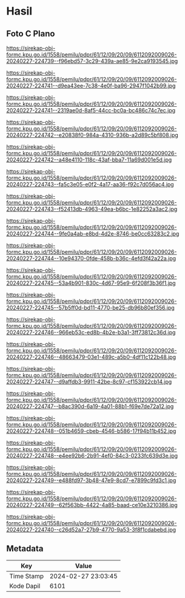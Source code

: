 # Hasil

## Foto C Plano

https://sirekap-obj-formc.kpu.go.id/1558/pemilu/pdpr/61/12/09/20/09/6112092009026-20240227-224739--f96ebd57-3c29-439a-ae85-9e2ca9193545.jpg

https://sirekap-obj-formc.kpu.go.id/1558/pemilu/pdpr/61/12/09/20/09/6112092009026-20240227-224741--d9ea43ee-7c38-4e0f-ba96-2947f1042b99.jpg

https://sirekap-obj-formc.kpu.go.id/1558/pemilu/pdpr/61/12/09/20/09/6112092009026-20240227-224741--2319ae0d-8af5-44cc-bc0a-bc486c74c7ec.jpg

https://sirekap-obj-formc.kpu.go.id/1558/pemilu/pdpr/61/12/09/20/09/6112092009026-20240227-224742--e20838f0-984a-4310-936b-a2d89c5bf808.jpg

https://sirekap-obj-formc.kpu.go.id/1558/pemilu/pdpr/61/12/09/20/09/6112092009026-20240227-224742--a48e4110-118c-43af-bba7-11a69d001e5d.jpg

https://sirekap-obj-formc.kpu.go.id/1558/pemilu/pdpr/61/12/09/20/09/6112092009026-20240227-224743--fa5c3e05-e0f2-4a17-aa36-f92c7d056ac4.jpg

https://sirekap-obj-formc.kpu.go.id/1558/pemilu/pdpr/61/12/09/20/09/6112092009026-20240227-224743--f52413db-4963-49ea-b6bc-1e82252a3ac2.jpg

https://sirekap-obj-formc.kpu.go.id/1558/pemilu/pdpr/61/12/09/20/09/6112092009026-20240227-224744--9fe0a4ab-e8bd-4d2e-8746-be0cc63283c2.jpg

https://sirekap-obj-formc.kpu.go.id/1558/pemilu/pdpr/61/12/09/20/09/6112092009026-20240227-224744--10e94370-0fde-458b-b36c-4efd3f42a22a.jpg

https://sirekap-obj-formc.kpu.go.id/1558/pemilu/pdpr/61/12/09/20/09/6112092009026-20240227-224745--53a4b901-830c-4d67-95e9-6f208f3b36f1.jpg

https://sirekap-obj-formc.kpu.go.id/1558/pemilu/pdpr/61/12/09/20/09/6112092009026-20240227-224745--57b5ff0d-bd11-4770-be25-db96b80ef356.jpg

https://sirekap-obj-formc.kpu.go.id/1558/pemilu/pdpr/61/12/09/20/09/6112092009026-20240227-224746--966eb53c-ed8b-4b2e-b3a1-3ff73812c36d.jpg

https://sirekap-obj-formc.kpu.go.id/1558/pemilu/pdpr/61/12/09/20/09/6112092009026-20240227-224746--48663479-03e1-489c-a5b0-4df11c122b48.jpg

https://sirekap-obj-formc.kpu.go.id/1558/pemilu/pdpr/61/12/09/20/09/6112092009026-20240227-224747--d9affdb3-9911-42be-8c97-cf153922cb14.jpg

https://sirekap-obj-formc.kpu.go.id/1558/pemilu/pdpr/61/12/09/20/09/6112092009026-20240227-224747--b8ac390d-6a19-4a01-88b1-f69e7de72a12.jpg

https://sirekap-obj-formc.kpu.go.id/1558/pemilu/pdpr/61/12/09/20/09/6112092009026-20240227-224748--051b4659-cbeb-4546-b586-17f94b11b452.jpg

https://sirekap-obj-formc.kpu.go.id/1558/pemilu/pdpr/61/12/09/20/09/6112092009026-20240227-224748--e4ee92b6-2b91-4ef0-84c3-0233fc639d3e.jpg

https://sirekap-obj-formc.kpu.go.id/1558/pemilu/pdpr/61/12/09/20/09/6112092009026-20240227-224749--e488fd97-3b48-47e9-8cd7-e7899c9fd3c1.jpg

https://sirekap-obj-formc.kpu.go.id/1558/pemilu/pdpr/61/12/09/20/09/6112092009026-20240227-224749--62f563bb-4422-4a85-baad-ce10e3210386.jpg

https://sirekap-obj-formc.kpu.go.id/1558/pemilu/pdpr/61/12/09/20/09/6112092009026-20240227-224740--c26d52a7-27b9-4770-9a53-3f8f1cdabebd.jpg


## Metadata

| Key        | Value               |
| ---------- | ------------------- |
| Time Stamp | 2024-02-27 23:03:45 |
| Kode Dapil | 6101                |



